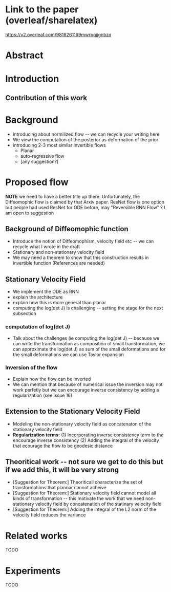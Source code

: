 # Link to the paper (overleaf/sharelatex)
https://v2.overleaf.com/9818261169mwrpqjjgnbzq


# Abstract

# Introduction
## Contribution of this work

# Background
 * introducing about normilized flow -- we can recycle your writing here
 * We view the computation of the posterior as deformation of the prior
 * introducing 2-3 most similar invertible flows
   - Planar
   - auto-regressive flow
   - [any suggestion?]
   
 

# Proposed flow
**NOTE** we need to have a better title up there. Unfortunately, the Diffeomophic flow is claimed by that Arxiv paper. ResNet flow is one option but people had used ResNet for ODE before, may "Reversible RNN Flow" ? I am open to suggestion

## Background of Diffeomophic function
 * Introduce the notion of Diffeomophism, velocity field etc -- we can recycle what I wrote in the draft
 * Stationary and non-stationary velocity field
 * We may need a theorem to show that this construction results in invertible function (References are needed)
   

## Stationary Velocity Field
* We implement the ODE as RNN 
* explain the architecture
* explain how this is more general than planar
* computing the log(det J) is challenging -- setting the stage for the next subsection  
### computation of log(det J)
 * Talk about the challenges (ie computing the log(det J) -- because we can write the transformation as composition of small transformation, we can approximate the log(det J) as sum of the small deformations and for the small deformations we can use Taylor expansion

### Inversion of the flow
 * Explain how the flow can be inverted
 * We can mention that because of numerical issue the inversion may not work perfetly but we can encourage inverse consistency by adding a regularization (see issue 16)
 
## Extension to the Stationary Velocity Field
 * Modeling the non-stationary velocity field as concatenaton of the stationary velocity field
 * **Regularization terms:**
    (1) Incorporating inverse consistency term to the encourage inverse consistency
    (2) Adding the integral of the velocity that ecourage the flow to be geodesic distance
    
## Theoritical work -- not sure we get to do this but if we add this, it will be very strong
- [Suggestion for Theorem:] Theoriticall characterize the set of transformations that plannar cannot acheive
- [Suggestion for Theorem:] Stationary velocity field cannot model all kinds of transformation  -- this motivate the work that we need non-stationary velocity field by concatenation of the statinary velocity field
- [Suggestion for Theorem:] Adding the integral of the L2 norm of the velocity field reduces the variance

# Related works
TODO

# Experiments
TODO 
